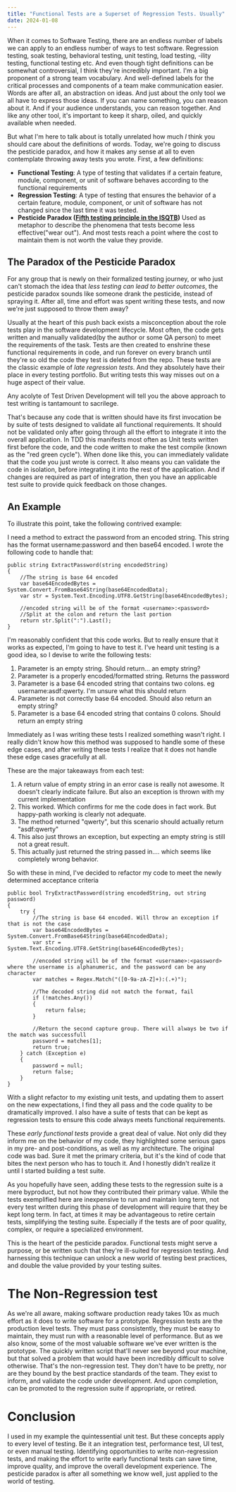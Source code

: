 ```yaml
---
title: "Functional Tests are a Superset of Regression Tests. Usually"
date: 2024-01-08
---
```


When it comes to Software Testing, there are an endless number of labels we can apply to an endless number of ways to test software. 
Regression testing, soak testing, behavioral testing, unit testing, load testing, -ility testing,
functional testing etc. And even though tight definitions can be somewhat controversial, I think they're incredibly important. 
I'm a big proponent of a strong team vocabulary. And well-defined labels for the critical processes and components of a team make communication easier. 
Words are after all, an abstraction on ideas. And just about the only tool we all have to express those ideas. If you can name something, you can reason about it. 
And if your audience understands, you can reason together. And like any other tool, it's important to keep it sharp, oiled, and quickly available when needed. 

But what I'm here to talk about is totally unrelated how much _I_ think you should care about the definitions of words. Today, we're going to discuss the pesticide 
paradox, and how it makes any sense at all to even contemplate throwing away tests you wrote. First, a few definitions:

* **Functional Testing**: A type of testing that validates if a certain feature, module, component, or unit of software behaves according to the functional requirements
* **Regression Testing**: A type of testing that ensures the behavior of a certain feature, module, component, or unit of software has not changed since the last time it was tested. 
* **Pesticide Paradox ([Fifth testing principle in the ISQTB](https://istqb-main-web-prod.s3.amazonaws.com/media/documents/ISTQB_CTFL_Syllabus-v4.0.pdf))** Used as metaphor to describe the phenomena that tests become less effective("wear out"). And most tests reach a point where the cost to maintain them is not worth the value they provide. 

## The Paradox of the Pesticide Paradox
For any group that is newly on their formalized testing journey, or who just can't stomach the idea that _less testing can lead to better outcomes_,
the pesticide paradox sounds like someone drank the pesticide, instead of spraying it. After all, time and effort was spent writing these tests, and now we're just supposed to throw them away? 

Usually at the heart of this push back exists a misconception about the role tests play in the software development lifecycle. Most often, the code gets written 
and manually validated(by the author or some QA person) to meet the requirements of the task. Tests are then created to enshrine these functional requirements in code, and run forever on every branch until 
they're so old the code they test is deleted from the repo. These tests are the classic example of _late regression tests_. And they absolutely have their place 
in every testing portfolio. But writing tests this way misses out on a huge aspect of their value.

Any acolyte of Test Driven Development will tell you the above approach to test writing is tantamount to sacrilege. 

That's because any code that is written should have its first invocation be by suite of tests designed to validate all functional requirements. It should not be validated only after going through
all the effort to integrate it into the overall application. In TDD this manifests most often as Unit tests written first before the code, 
and the code written to make the test compile (known as the "red green cycle"). When done like this, you can immediately validate that the code you just wrote is correct. It also means you can validate 
the code in isolation, before integrating it into the rest of the application. And if changes are required as part of integration, then you have an applicable test suite to provide quick
feedback on those changes. 

## An Example
To illustrate this point, take the following contrived example:

I need a method to extract the password from an encoded string. This string has the format username:password and then base64 encoded.
I wrote the following code to handle that:

```ASP.NET (C#)
public string ExtractPassword(string encodedString)
{
    //The string is base 64 encoded
    var base64EncodedBytes = System.Convert.FromBase64String(base64EncodedData);
    var str = System.Text.Encoding.UTF8.GetString(base64EncodedBytes);
    
    //encoded string will be of the format <username>:<password>
    //Split at the colon and return the last portion
    return str.Split(":").Last();
}
```

I'm reasonably confident that this code works. But to really ensure that it works as expected, I'm going to have to test it. I've heard unit testing is a good idea, 
so I devise to write the following tests:

1. Parameter is an empty string. Should return... an empty string?
1. Parameter is a properly encoded/formatted string. Returns the password
1. Parameter is a base 64 encoded string that contains two colons. eg username:asdf:qwerty. I'm unsure what this should return
1. Parameter is not correctly base 64 encoded. Should also return an empty string?
1. Parameter is a base 64 encoded string that contains 0 colons. Should return an empty string 

Immediately as I was writing these tests I realized something wasn't right. I really didn't know how this method was supposed to handle some of these edge cases,
and after writing these tests I realize that it does not handle these edge cases gracefully at all. 

These are the major takeaways from each test:

1. A return value of empty string in an error case is really not awesome. It doesn't clearly indicate failure. But also an exception is thrown with my current implementation
2. This worked. Which confirms for me the code does in fact work. But happy-path working is clearly not adequate. 
3. The method returned "qwerty", but this scenario should actually return "asdf:qwerty" 
4. This also just throws an exception, but expecting an empty string is still not a great result. 
5. This actually just returned the string passed in.... which seems like completely wrong behavior. 

So with these in mind, I've decided to refactor my code to meet the newly determined acceptance criteria

```ASP.NET (C#)
public bool TryExtractPassword(string encodedString, out string password)
{
    try {
        //The string is base 64 encoded. Will throw an exception if that is not the case
        var base64EncodedBytes = System.Convert.FromBase64String(base64EncodedData);
        var str = System.Text.Encoding.UTF8.GetString(base64EncodedBytes);
    
        //encoded string will be of the format <username>:<password> where the username is alphanumeric, and the password can be any character
        var matches = Regex.Match("([0-9a-zA-Z]+):(.+)");
        
        //The decoded string did not match the format, fail
        if (!matches.Any())
        {
            return false;
        }
        
        //Return the second capture group. There will always be two if the match was successfull 
        password = matches[1];
        return true;
    } catch (Exception e)
    {
        password = null;
        return false;
    }
}
```

With a slight refactor to my existing unit tests, and updating them to assert on the new expectations, I find they all pass and the code quality to 
be dramatically improved. I also have a suite of tests that can be kept as regression tests to ensure this code always meets functional requirements. 

These _early functional tests_ provide a great deal of value. Not only did they inform me on the behavior of my code, they highlighted some serious
gaps in my pre- and post-conditions, as well as my architecture. The original code was bad. Sure it met the primary criteria, 
but it's the kind of code that bites the next person who has to touch it. And I honestly didn't realize it until I started building a test suite. 

As you hopefully have seen, adding these tests to the regression suite is a mere byproduct, but not how they contributed their primary value. 
While the tests exemplified here are inexpensive to run and maintain long term, not every test written during this phase of development will require that they be kept long term. 
In fact, at times it may be advantageous to retire certain tests, simplifying the testing suite. Especially if the tests are of poor quality, complex, or require a specialized environment. 

This is the heart of the pesticide paradox. Functional tests might serve a purpose, or be written such that they're ill-suited for regression testing. 
And harnessing this technique can unlock a new world of testing best practices, and double the value provided by your testing suites. 

# The Non-Regression test

As we're all aware, making software production ready takes 10x as much effort as it does to write software for a prototype. 
Regression tests are the production level tests. They must pass consistently, they must be easy to maintain, they must run with a reasonable level of performance. 
But as we also know, some of the most valuable software we've ever written is the prototype. The quickly written script that'll never see beyond your machine, but that solved a problem 
that would have been incredibly difficult to solve otherwise. That's the non-regression test. They don't have to be pretty, nor are they bound by 
the best practice standards of the team. They exist to inform, and validate the code under development. And upon completion, can be promoted to the regression suite if appropriate, 
or retired. 

# Conclusion

I used in my example the quintessential unit test. But these concepts apply to every level of testing. Be it an integration test, performance test, UI test, or even manual testing. 
Identifying opportunities to write non-regression tests, and making the effort to write early functional tests can save time, improve quality, and 
improve the overall development experience. The pesticide paradox is after all something we know well, just applied to the world of testing.  


